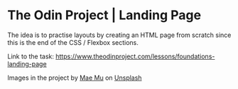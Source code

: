 # The Odin Project | Landing Page

The idea is to practise layouts by creating an HTML page from scratch
since this is the end of the CSS / Flexbox sections.

Link to the task:
https://www.theodinproject.com/lessons/foundations-landing-page

Images in the project
by <a href="https://unsplash.com/@picoftasty?utm_content=creditCopyText&utm_medium=referral&utm_source=unsplash">
Mae Mu</a>
on <a href="https://unsplash.com/photos/_C5zsV_p-YI?utm_content=creditCopyText&utm_medium=referral&utm_source=unsplash">
Unsplash</a>
  